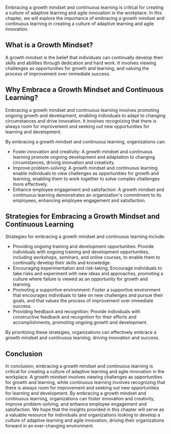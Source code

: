 
Embracing a growth mindset and continuous learning is critical for creating a culture of adaptive learning and agile innovation in the workplace. In this chapter, we will explore the importance of embracing a growth mindset and continuous learning in creating a culture of adaptive learning and agile innovation.

What is a Growth Mindset?
-------------------------

A growth mindset is the belief that individuals can continually develop their skills and abilities through dedication and hard work. It involves viewing challenges as opportunities for growth and learning, and valuing the process of improvement over immediate success.

Why Embrace a Growth Mindset and Continuous Learning?
-----------------------------------------------------

Embracing a growth mindset and continuous learning involves promoting ongoing growth and development, enabling individuals to adapt to changing circumstances and drive innovation. It involves recognizing that there is always room for improvement and seeking out new opportunities for learning and development.

By embracing a growth mindset and continuous learning, organizations can:

* Foster innovation and creativity: A growth mindset and continuous learning promote ongoing development and adaptation to changing circumstances, driving innovation and creativity.
* Improve problem-solving: A growth mindset and continuous learning enable individuals to view challenges as opportunities for growth and learning, enabling them to work together to solve complex challenges more effectively.
* Enhance employee engagement and satisfaction: A growth mindset and continuous learning demonstrates an organization's commitment to its employees, enhancing employee engagement and satisfaction.

Strategies for Embracing a Growth Mindset and Continuous Learning
-----------------------------------------------------------------

Strategies for embracing a growth mindset and continuous learning include:

* Providing ongoing training and development opportunities: Provide individuals with ongoing training and development opportunities, including workshops, seminars, and online courses, to enable them to continually develop their skills and knowledge.
* Encouraging experimentation and risk-taking: Encourage individuals to take risks and experiment with new ideas and approaches, promoting a culture where failure is viewed as an opportunity for growth and learning.
* Promoting a supportive environment: Foster a supportive environment that encourages individuals to take on new challenges and pursue their goals, and that values the process of improvement over immediate success.
* Providing feedback and recognition: Provide individuals with constructive feedback and recognition for their efforts and accomplishments, promoting ongoing growth and development.

By prioritizing these strategies, organizations can effectively embrace a growth mindset and continuous learning, driving innovation and success.

Conclusion
----------

In conclusion, embracing a growth mindset and continuous learning is critical for creating a culture of adaptive learning and agile innovation in the workplace. A growth mindset involves viewing challenges as opportunities for growth and learning, while continuous learning involves recognizing that there is always room for improvement and seeking out new opportunities for learning and development. By embracing a growth mindset and continuous learning, organizations can foster innovation and creativity, improve problem-solving, and enhance employee engagement and satisfaction. We hope that the insights provided in this chapter will serve as a valuable resource for individuals and organizations looking to develop a culture of adaptive learning and agile innovation, driving their organizations forward in an ever-changing environment.
